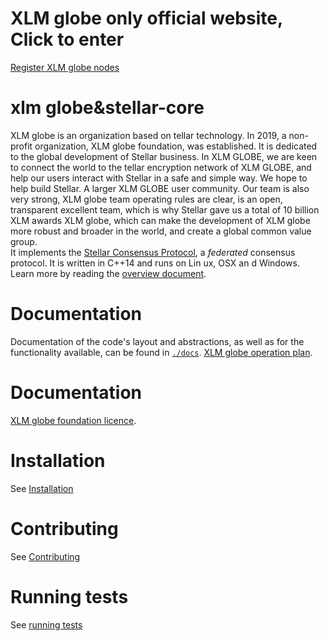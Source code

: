 # XLM globe only official website, Click to enter
[Register XLM globe nodes](https://www.xlmglobe.com)


# xlm globe&stellar-core

XLM globe is an organization based on tellar technology. In 2019, a non-profit organization, XLM globe foundation, was established. It is dedicated to the global development of Stellar business. In XLM GLOBE, we are keen to connect the world to the tellar encryption network of XLM GLOBE, and help our users interact with Stellar in a safe and simple way. We hope to help build Stellar. A larger XLM GLOBE user community. Our team is also very strong, XLM globe team operating rules are clear, is an open, transparent excellent team, which is why Stellar gave us a total of 10 billion XLM awards XLM globe, which can make the development of XLM globe more robust and broader in the world, and create a global common value group.  
It implements the [Stellar Consensus Protocol](https://github.com/xlmglobe/xlm-globe/), a _federated_ consensus protocol.
It is written in C++14 and runs on Lin ux, OSX an d Windows.
Learn more by reading the [overview document](https://github.com/xlmglobe/xlm-globe/).
# Documentation

Documentation of the code's layout and abstractions, as well as for the
functionality available, can be found in
[`./docs`](https://github.com/xlmglobe/xlm-globe/).
[XLM globe operation plan](http://note.youdao.com/noteshare?id=23c459877cb28ea947dd8e29d418d7aa).

# Documentation
 [XLM globe foundation licence](http://note.youdao.com/noteshare?id=d68fe8bc79198374651ba5d261aa887b).

# Installation

See [Installation](./INSTALL.md)

# Contributing

See [Contributing](./CONTRIBUTING.md)

# Running tests

See [running tests](./CONTRIBUTING.md#running-tests)
